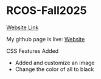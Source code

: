 # RCOS-Fall2025

<u>Website Link</u>

My github page is live: [Website](https://colee69.github.io/RCOS-Fall2025/)

CSS Features Added
* Added and customize an image 
* Change the color of all <body> to black
